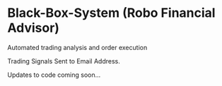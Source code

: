 # Black-Box-System (Robo Financial Advisor)
Automated trading analysis and order execution

Trading Signals Sent to Email Address.

Updates to code coming soon...

